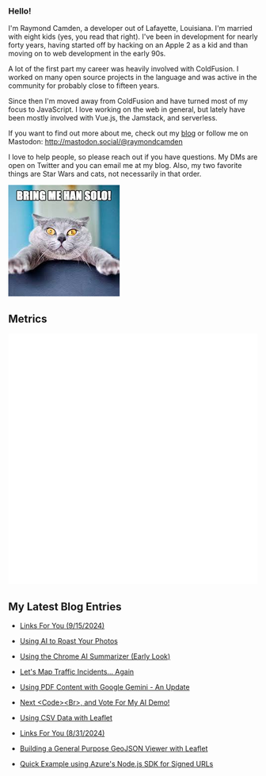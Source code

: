 ### Hello!

I'm Raymond Camden, a developer out of Lafayette, Louisiana. I'm married with eight kids (yes, you read that right). I've been in development for nearly forty years, having started off by hacking on an Apple 2 as a kid and than moving on to web development in the early 90s.

A lot of the first part my career was heavily involved with ColdFusion. I worked on many open source projects in the language and was active in the community for probably close to fifteen years. 

Since then I'm moved away from ColdFusion and have turned most of my focus to JavaScript. I love working on the web in general, but lately have been mostly involved with Vue.js, the Jamstack, and serverless. 

If you want to find out more about me, check out my [blog](https://www.raymondcamden.com) or follow me on Mastodon: <http://mastodon.social/@raymondcamden>

I love to help people, so please reach out if you have questions. My DMs are open on Twitter and you can email me at my blog. Also, my two favorite things are Star Wars and cats, not necessarily in that order.

![Star Wars cat](https://raw.githubusercontent.com/cfjedimaster/cfjedimaster/master/cat.jpg)

## Metrics

<picture>
  <img src="/github-metrics.svg" alt="Metrics">
</picture>

<!-- RSS -->
## My Latest Blog Entries

* [Links For You (9/15/2024)](https://www.raymondcamden.com/2024/09/15/links-for-you)

* [Using AI to Roast Your Photos](https://www.raymondcamden.com/2024/09/12/using-ai-to-roast-your-photos)

* [Using the Chrome AI Summarizer (Early Look)](https://www.raymondcamden.com/2024/09/10/using-the-chrome-ai-summarizer-early-look)

* [Let's Map Traffic Incidents... Again](https://www.raymondcamden.com/2024/09/06/lets-map-traffic-incidents-again)

* [Using PDF Content with Google Gemini - An Update](https://www.raymondcamden.com/2024/09/05/using-pdf-content-with-google-gemini-an-update)

* [Next &lt;Code&gt;&lt;Br&gt;, and Vote For My AI Demo!](https://www.raymondcamden.com/2024/09/04/next-codebr-and-vote-for-my-ai-demo)

* [Using CSV Data with Leaflet](https://www.raymondcamden.com/2024/09/02/using-csv-data-with-leaflet)

* [Links For You (8/31/2024)](https://www.raymondcamden.com/2024/08/31/links-for-you-8312024)

* [Building a General Purpose GeoJSON Viewer with Leaflet](https://www.raymondcamden.com/2024/08/30/building-a-general-purpose-geojson-viewer-with-leaflet)

* [Quick Example using Azure's Node.js SDK for Signed URLs](https://www.raymondcamden.com/2024/08/28/quick-example-using-azures-nodejs-sdk-for-signed-urls)

<!-- ENDRSS -->

